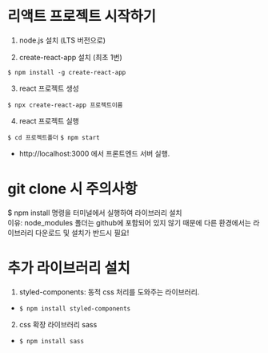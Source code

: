 # 리액트 프로젝트 시작하기

1. node.js 설치 (LTS 버전으로)

2. create-react-app 설치 (최초 1번)

`$ npm install -g create-react-app`

3. react 프로젝트 생성

`$ npx create-react-app 프로젝트이름`

4.  react 프로젝트 실행

`$ cd 프로젝트폴더`
`$ npm start`

- http://localhost:3000 에서 프론트엔드 서버 실행.

# git clone 시 주의사항

$ npm install
명령을 터미널에서 실행하여 라이브러리
설치 <br>
이유: node_modules 폴더는 github에
포함되어 있지 않기 때문에 다른 환경에서는
라이브러리 다운로드 및 설치가 반드시 필요!

# 추가 라이브러리 설치

1. styled-components: 동적 css 처리를 도와주는 라이브러리.

- `$ npm install styled-components`

2. css 확장 라이브러리 sass

- `$ npm install sass`
